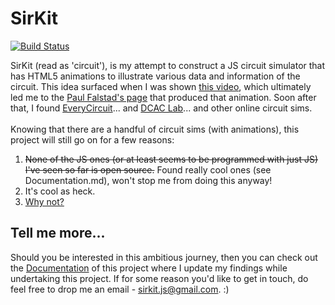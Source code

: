 # SirKit 

[![Build Status](https://travis-ci.org/seckwei/SirKit_CircuitSim.svg?branch=develop)](https://travis-ci.org/seckwei/SirKit_CircuitSim)

SirKit (read as 'circuit'),  is my attempt to construct a JS circuit simulator that has HTML5 animations to illustrate various data and information of the circuit. This idea surfaced when I was shown [this video](https://www.youtube.com/watch?v=LKSgGamugTI), which ultimately led me to the [Paul Falstad's page](http://www.falstad.com/circuit/) that produced that animation. Soon after that, I found [EveryCircuit](http://everycircuit.com/)... and [DCAC Lab](http://dcaclab.com/)... and other online circuit sims.
<br>
<br>
Knowing that there are a handful of circuit sims (with animations), this project will still go on for a few reasons:

1. ~~None of the JS ones (or at least seems to be programmed with just JS) I've seen so far is open source.~~ Found really cool ones (see Documentation.md), won't stop me from doing this anyway!
2. It's cool as heck.
3. [Why not?](http://i1.theportalwiki.net/img/a/a5/Cave_Johnson_fifties_fifth_test_complete09.wav)

## Tell me more...
Should you be interested in this ambitious journey, then you can check out the [Documentation](http://seckwei.github.io/SirKit_CircuitSim/doc/tutorial-problem-and-solution.html) of this project where I update my findings while undertaking this project. If for some reason you'd like to get in touch, do feel free to drop me an email - sirkit.js@gmail.com. :)
